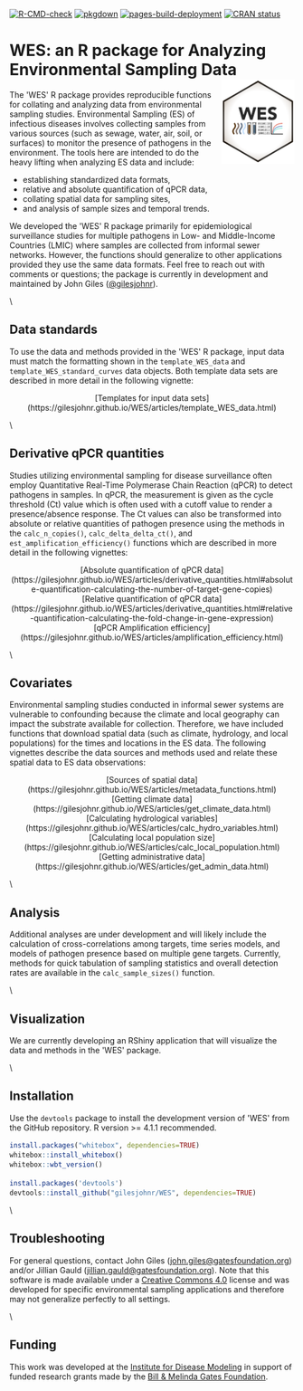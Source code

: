 <!-- badges: start -->
[![R-CMD-check](https://github.com/gilesjohnr/WES/actions/workflows/R-CMD-check.yaml/badge.svg)](https://github.com/gilesjohnr/WES/actions/workflows/R-CMD-check.yaml)
[![pkgdown](https://github.com/gilesjohnr/WES/actions/workflows/pkgdown.yaml/badge.svg?branch=main)](https://github.com/gilesjohnr/WES/actions/workflows/pkgdown.yaml)
[![pages-build-deployment](https://github.com/gilesjohnr/WES/actions/workflows/pages/pages-build-deployment/badge.svg?branch=gh-pages)](https://github.com/gilesjohnr/WES/actions/workflows/pages/pages-build-deployment)
[![CRAN status](https://www.r-pkg.org/badges/version/WES)](https://CRAN.R-project.org/package=WES)
<!-- badges: end -->

# **WES**: an R package for Analyzing Environmental Sampling Data <img src="man/figures/logo.png" align="right" height="150" alt="" />

The 'WES' R package provides reproducible functions for collating and analyzing data from environmental sampling studies. Environmental Sampling (ES) of infectious diseases involves collecting samples from various sources (such as sewage, water, air, soil, or surfaces) to monitor the presence of pathogens in the environment. The tools here are intended to do the heavy lifting when analyzing ES data and include:

  * establishing standardized data formats,
  * relative and absolute quantification of qPCR data,
  * collating spatial data for sampling sites,
  * and analysis of sample sizes and temporal trends.

We developed the 'WES' R package primarily for epidemiological surveillance studies for multiple pathogens in Low- and Middle-Income Countries (LMIC) where samples are collected from informal sewer networks. However, the functions should generalize to other applications provided they use the same data formats. Feel free to reach out with comments or questions; the package is currently in development and maintained by John Giles ([@gilesjohnr](https://github.com/gilesjohnr)).

\

## Data standards

To use the data and methods provided in the 'WES' R package, input data must match the formatting shown in the `template_WES_data` and `template_WES_standard_curves` data objects. Both template data sets are described in more detail in the following vignette:

<center>[Templates for input data sets](https://gilesjohnr.github.io/WES/articles/template_WES_data.html)</center>

\

## Derivative qPCR quantities

Studies utilizing environmental sampling for disease surveillance often employ Quantitative Real-Time Polymerase Chain Reaction (qPCR) to detect pathogens in samples. In qPCR, the measurement is given as the cycle threshold (Ct) value which is often used with a cutoff value to render a presence/absence response. The Ct values can also be transformed into absolute or relative quantities of pathogen presence using the methods in the `calc_n_copies()`, `calc_delta_delta_ct()`, and `est_amplification_efficiency()` functions which are described in more detail in the following vignettes:

<center>[Absolute quantification of qPCR data](https://gilesjohnr.github.io/WES/articles/derivative_quantities.html#absolute-quantification-calculating-the-number-of-target-gene-copies)</center>

<center>[Relative quantification of qPCR data](https://gilesjohnr.github.io/WES/articles/derivative_quantities.html#relative-quantification-calculating-the-fold-change-in-gene-expression)</center>

<center>[qPCR Amplification efficiency](https://gilesjohnr.github.io/WES/articles/amplification_efficiency.html)</center>

\

## Covariates

Environmental sampling studies conducted in informal sewer systems are vulnerable to confounding because the climate and local geography can impact the substrate available for collection. Therefore, we have included functions that download spatial data (such as climate, hydrology, and local populations) for the times and locations in the ES data. The following vignettes describe the data sources and methods used and relate these spatial data to ES data observations:

<center>[Sources of spatial data](https://gilesjohnr.github.io/WES/articles/metadata_functions.html)</center>

<center>[Getting climate data](https://gilesjohnr.github.io/WES/articles/get_climate_data.html)</center>

<center>[Calculating hydrological variables](https://gilesjohnr.github.io/WES/articles/calc_hydro_variables.html)</center>

<center>[Calculating local population size](https://gilesjohnr.github.io/WES/articles/calc_local_population.html)</center>

<center>[Getting administrative data](https://gilesjohnr.github.io/WES/articles/get_admin_data.html)</center>
  
\
  
## Analysis

Additional analyses are under development and will likely include the calculation of cross-correlations among targets, time series models, and models of pathogen presence based on multiple gene targets. Currently, methods for quick tabulation of sampling statistics and overall detection rates are available in the `calc_sample_sizes()` function.

\

## Visualization

We are currently developing an RShiny application that will visualize the data and methods in the 'WES' package.

\

## Installation

Use the `devtools` package to install the development version of 'WES' from the GitHub repository. R version >= 4.1.1 recommended.
```r
install.packages("whitebox", dependencies=TRUE)
whitebox::install_whitebox()
whitebox::wbt_version()

install.packages('devtools')
devtools::install_github("gilesjohnr/WES", dependencies=TRUE)
```

\

## Troubleshooting

For general questions, contact John Giles (john.giles@gatesfoundation.org) and/or Jillian Gauld (jillian.gauld@gatesfoundation.org). Note that this software is made available under a [Creative Commons 4.0](https://creativecommons.org/licenses/by/4.0/) license and was developed for specific environmental sampling applications and therefore may not generalize perfectly to all settings.

\

## Funding

This work was developed at the [Institute for Disease Modeling](https://www.idmod.org/) in support of funded research grants made by the [Bill \& Melinda Gates Foundation](https://www.gatesfoundation.org/).
